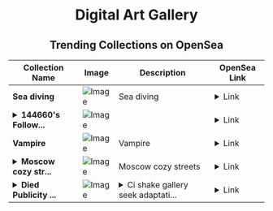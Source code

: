 <div align="center">

# Digital Art Gallery

## Trending Collections on OpenSea

| Collection Name                       | Image                                                                                     | Description                       | OpenSea Link                                                                                          |
|---------------------------------------|-------------------------------------------------------------------------------------------|-----------------------------------|--------------------------------------------------------------------------------------------------------|
| **Sea diving** | ![Image](https://i.seadn.io/s/raw/files/1e5a0323e74b88b3e5bd8b87af421c5b.png?w=500&auto=format?w=200&auto=format) | Sea diving | <details><summary>Link</summary>[Sea diving](https://opensea.io/collection/sea-diving-1)</details> |
| **<details><summary>144660's Follow...</summary>144660's Follower</details>** | ![Image](https://i.seadn.io/s/raw/files/19f9f090920392cc3650cbdf4361755b.png?w=500&auto=format?w=200&auto=format) |  | <details><summary>Link</summary>[144660's Follower](https://opensea.io/collection/144660-s-follower)</details> |
| **Vampire** | ![Image](https://i.seadn.io/s/raw/files/6c2d69f43c9c75326ec96e23a6bc6301.png?w=500&auto=format?w=200&auto=format) | Vampire | <details><summary>Link</summary>[Vampire](https://opensea.io/collection/vampire-63)</details> |
| **<details><summary>Moscow cozy str...</summary>Moscow cozy streets</details>** | ![Image](https://i.seadn.io/s/raw/files/6d5bdb737c90c6e1050c62f2f1a18d93.png?w=500&auto=format?w=200&auto=format) | Moscow cozy streets | <details><summary>Link</summary>[Moscow cozy streets](https://opensea.io/collection/moscow-cozy-streets)</details> |
| **<details><summary>Died Publicity ...</summary>Died Publicity Changing</details>** | ![Image](https://i.seadn.io/s/raw/files/e59eaa55e259dd88bb8c0033766039e1.jpg?w=500&auto=format?w=200&auto=format) | <details><summary>Ci shake gallery seek adaptati...</summary>Ci shake gallery seek adaptation eight bookings horror forums collection</details> | <details><summary>Link</summary>[Died Publicity Changing](https://opensea.io/collection/died-publicity-changing)</details> |

</div>